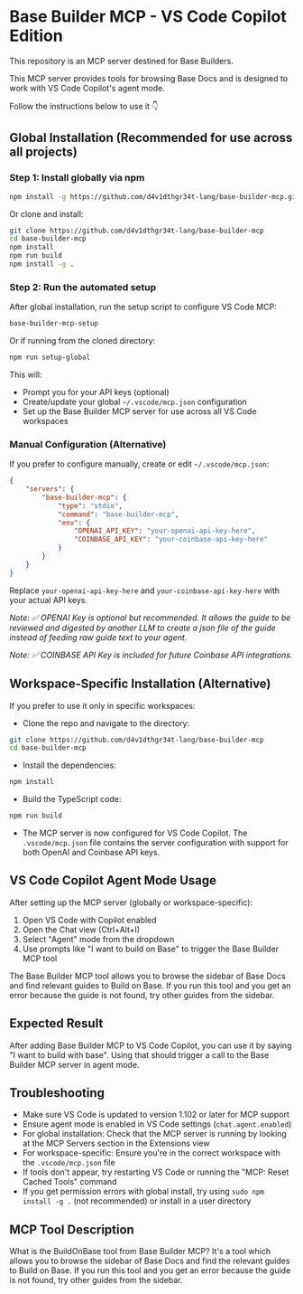 # Base Builder MCP - VS Code Copilot Edition

This repository is an MCP server destined for Base Builders.

This MCP server provides tools for browsing Base Docs and is designed to work with VS Code Copilot's agent mode.

Follow the instructions below to use it 👇

## Global Installation (Recommended for use across all projects)

### Step 1: Install globally via npm

```bash
npm install -g https://github.com/d4v1dthgr34t-lang/base-builder-mcp.git
```

Or clone and install:

```bash
git clone https://github.com/d4v1dthgr34t-lang/base-builder-mcp
cd base-builder-mcp
npm install
npm run build
npm install -g .
```

### Step 2: Run the automated setup

After global installation, run the setup script to configure VS Code MCP:

```bash
base-builder-mcp-setup
```

Or if running from the cloned directory:

```bash
npm run setup-global
```

This will:
- Prompt you for your API keys (optional)
- Create/update your global `~/.vscode/mcp.json` configuration
- Set up the Base Builder MCP server for use across all VS Code workspaces

### Manual Configuration (Alternative)

If you prefer to configure manually, create or edit `~/.vscode/mcp.json`:

```json
{
    "servers": {
        "base-builder-mcp": {
            "type": "stdio",
            "command": "base-builder-mcp",
            "env": {
                "OPENAI_API_KEY": "your-openai-api-key-here",
                "COINBASE_API_KEY": "your-coinbase-api-key-here"
            }
        }
    }
}
```

Replace `your-openai-api-key-here` and `your-coinbase-api-key-here` with your actual API keys.

*Note: ✅ OPENAI Key is optional but recommended. It allows the guide to be reviewed and digested by another LLM to create a json file of the guide instead of feeding raw guide text to your agent.*

*Note: ✅ COINBASE API Key is included for future Coinbase API integrations.*

## Workspace-Specific Installation (Alternative)

If you prefer to use it only in specific workspaces:

- Clone the repo and navigate to the directory:

```bash
git clone https://github.com/d4v1dthgr34t-lang/base-builder-mcp
cd base-builder-mcp
```

- Install the dependencies:

```bash
npm install
```

- Build the TypeScript code:

```bash
npm run build
```

- The MCP server is now configured for VS Code Copilot. The `.vscode/mcp.json` file contains the server configuration with support for both OpenAI and Coinbase API keys.

## VS Code Copilot Agent Mode Usage

After setting up the MCP server (globally or workspace-specific):

1. Open VS Code with Copilot enabled
2. Open the Chat view (Ctrl+Alt+I)
3. Select "Agent" mode from the dropdown
4. Use prompts like "I want to build on Base" to trigger the Base Builder MCP tool

The Base Builder MCP tool allows you to browse the sidebar of Base Docs and find relevant guides to Build on Base. If you run this tool and you get an error because the guide is not found, try other guides from the sidebar.

## Expected Result

After adding Base Builder MCP to VS Code Copilot, you can use it by saying "I want to build with base". Using that should trigger a call to the Base Builder MCP server in agent mode.

## Troubleshooting

- Make sure VS Code is updated to version 1.102 or later for MCP support
- Ensure agent mode is enabled in VS Code settings (`chat.agent.enabled`)
- For global installation: Check that the MCP server is running by looking at the MCP Servers section in the Extensions view
- For workspace-specific: Ensure you're in the correct workspace with the `.vscode/mcp.json` file
- If tools don't appear, try restarting VS Code or running the "MCP: Reset Cached Tools" command
- If you get permission errors with global install, try using `sudo npm install -g .` (not recommended) or install in a user directory

## MCP Tool Description

What is the BuildOnBase tool from Base Builder MCP?
It's a tool which allows you to browse the sidebar of Base Docs and find the relevant guides to Build on Base. If you run this tool and you get an error because the guide is not found, try other guides from the sidebar.
